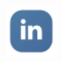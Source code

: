 <a href="https://www.w3schools.com">
    <img src="../images/linked+linkedin+logo+social+icon-1320191784782940875_48.png" width="100" height="100">
</a>